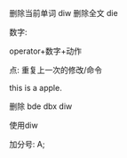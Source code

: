 删除当前单词 diw
删除全文 die

数字: 

operator+数字+动作

点:
重复上一次的修改/命令

this is a apple.

删除 bde dbx diw

使用diw

加分号: A;